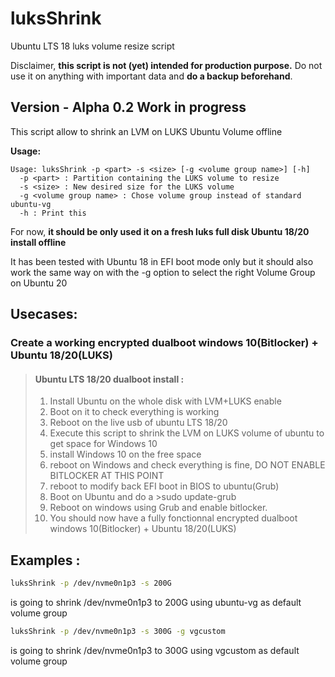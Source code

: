 # luksShrink
Ubuntu LTS 18 luks volume resize script

<p>Disclaimer, <b>this script is not (yet) intended for production purpose.</b> Do not use it on anything with important data and <b>do a backup beforehand</b>.</p>

## Version - Alpha 0.2 Work in progress
This script allow to shrink an LVM on LUKS Ubuntu Volume offline

**Usage:**
```
Usage: luksShrink -p <part> -s <size> [-g <volume group name>] [-h]
  -p <part> : Partition containing the LUKS volume to resize
  -s <size> : New desired size for the LUKS volume
  -g <volume group name> : Chose volume group instead of standard ubuntu-vg
  -h : Print this
```
For now, **it should be only used it on a fresh luks full disk Ubuntu 18/20 install offline**

<p>It has been tested with Ubuntu 18 in EFI boot mode only but it should also work the same way on with the -g option to select the right Volume Group on Ubuntu 20</p>

## Usecases:

### Create a working encrypted dualboot windows 10(Bitlocker) + Ubuntu 18/20(LUKS)

>#### Ubuntu LTS 18/20 dualboot install :
>1. Install Ubuntu on the whole disk with LVM+LUKS enable
>2. Boot on it to check everything is working
>3. Reboot on the live usb of ubuntu LTS 18/20
>4. Execute this script to shrink the LVM on LUKS volume of ubuntu to get space for Windows 10
>5. install Windows 10 on the free space
>6. reboot on Windows and check everything is fine, DO NOT ENABLE BITLOCKER AT THIS POINT
>7. reboot to modify back EFI boot in BIOS to ubuntu(Grub)
>8. Boot on Ubuntu and do a >sudo update-grub
>9. Reboot on windows using Grub and enable bitlocker.
>10. You should now have a fully fonctionnal encrypted dualboot windows 10(Bitlocker) + Ubuntu 18/20(LUKS)

## Examples :

```bash
luksShrink -p /dev/nvme0n1p3 -s 200G
```
is going to shrink /dev/nvme0n1p3 to 200G using ubuntu-vg as default volume group

```bash
luksShrink -p /dev/nvme0n1p3 -s 300G -g vgcustom
```
is going to shrink /dev/nvme0n1p3 to 300G using vgcustom as default volume group
